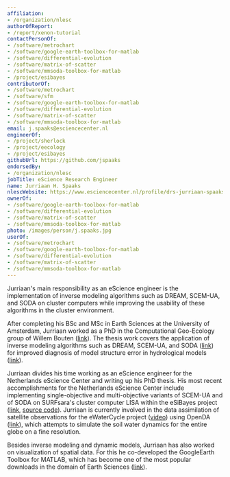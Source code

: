 ```yaml
---
affiliation:
- /organization/nlesc
authorOfReport:
- /report/xenon-tutorial
contactPersonOf:
- /software/metrochart
- /software/google-earth-toolbox-for-matlab
- /software/differential-evolution
- /software/matrix-of-scatter
- /software/mmsoda-toolbox-for-matlab
- /project/esibayes
contributorOf:
- /software/metrochart
- /software/sfm
- /software/google-earth-toolbox-for-matlab
- /software/differential-evolution
- /software/matrix-of-scatter
- /software/mmsoda-toolbox-for-matlab
email: j.spaaks@esciencecenter.nl
engineerOf:
- /project/sherlock
- /project/eecology
- /project/esibayes
githubUrl: https://github.com/jspaaks
endorsedBy:
- /organization/nlesc
jobTitle: eScience Research Engineer
name: Jurriaan H. Spaaks
nlescWebsite: https://www.esciencecenter.nl/profile/drs-jurriaan-spaaks
ownerOf:
- /software/google-earth-toolbox-for-matlab
- /software/differential-evolution
- /software/matrix-of-scatter
- /software/mmsoda-toolbox-for-matlab
photo: /images/person/j.spaaks.jpg
userOf:
- /software/metrochart
- /software/google-earth-toolbox-for-matlab
- /software/differential-evolution
- /software/matrix-of-scatter
- /software/mmsoda-toolbox-for-matlab
---
```

Jurriaan's main responsibility as an eScience engineer is the implementation of inverse modeling algorithms such as DREAM, SCEM-UA, and SODA on cluster computers while improving the usability of these algorithms in the cluster environment.

After completing his BSc and MSc in Earth Sciences at the University of Amsterdam, Jurriaan worked as a PhD in the Computational Geo-Ecology group of Willem Bouten ([link](http://ibed.uva.nl/research/research-groups/content/computational-geo-ecology/computational-geo-ecology.html)). The thesis work covers the application of inverse modeling algorithms such as DREAM, SCEM-UA, and SODA ([link](http://faculty.sites.uci.edu/jasper/publications/)) for improved diagnosis of model structure error in hydrological models ([link](http://www.hydrol-earth-syst-sci.net/17/3455/2013/hess-17-3455-2013.pdf)).

Jurriaan divides his time working as an eScience engineer for the Netherlands eScience Center and writing up his PhD thesis. His most recent accomplishments for the Netherlands eScience Center include implementing single-objective and multi-objective variants of SCEM-UA and of SODA on SURFsara's cluster computer LISA within the eSiBayes project ([link](https://www.esciencecenter.nl/project/esibayes), [source code](https://github.com/NLeSC/esibayes)). Jurriaan is currently involved in the data assimilation of satellite observations for the eWaterCycle project ([video](http://www.youtube.com/watch?v=fOZYCBY3yz4)) using OpenDA ([link](http://www.openda.org/)), which attempts to simulate the soil water dynamics for the entire globe on a fine resolution.

Besides inverse modeling and dynamic models, Jurriaan has also worked on visualization of spatial data. For this he co-developed the GoogleEarth Toolbox for MATLAB, which has become one of the most popular downloads in the domain of Earth Sciences ([link](http://www.mathworks.nl/matlabcentral/fileexchange/12954-google-earth-toolbox)).
